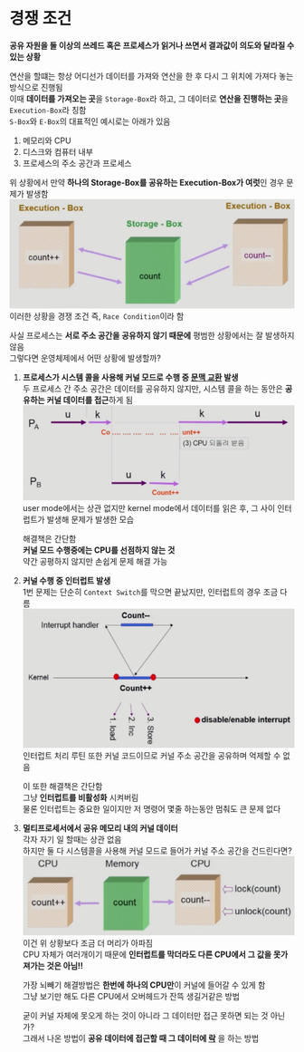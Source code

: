 # 경쟁 조건
**공유 자원을 둘 이상의 쓰레드 혹은 프로세스가 읽거나 쓰면서 결과값이 의도와 달라질 수 있는 상황**

연산을 할떄는 항상 어디선가 데이터를 가져와 연산을 한 후 다시 그 위치에 가져다 놓는 방식으로 진행됨  
이때 **데이터를 가져오는 곳**을 `Storage-Box`라 하고, 그 데이터로 **연산을 진행하는 곳**을 `Execution-Box`라 칭함  
`S-Box`와 `E-Box`의 대표적인 예시로는 아래가 있음
1. 메모리와 CPU
2. 디스크와 컴퓨터 내부
3. 프로세스의 주소 공간과 프로세스

위 상황에서 만약 **하나의 Storage-Box를 공유하는 Execution-Box가 여럿**인 경우 문제가 발생함  
![](img/RaceConditionBox.png)
이러한 상황을 경쟁 조건 즉, `Race Condition`이라 함

사실 프로세스는 **서로 주소 공간을 공유하지 않기 때문에** 평범한 상황에서는 잘 발생하지 않음  
그렇다면 운영체제에서 어떤 상황에 발생할까?
1. **프로세스가 시스템 콜을 사용해 커널 모드로 수행 중 [문맥 교환](문맥%20교환.md) 발생**  
   두 프로세스 간 주소 공간은 데이터를 공유하지 않지만, 시스템 콜을 하는 동안은 **공유하는 커널 데이터를 접근**하게 됨  
   ![](img/RaceConditionKernel.png)user mode에서는 상관 없지만 kernel mode에서 데이터를 읽은 후, 그 사이 인터럽트가 발생해 문제가 발생한 모습

   해결책은 간단함  
   **커널 모드 수행중에는 CPU를 선점하지 않는 것**  
   약간 공평하지 않지만 손쉽게 문제 해결 가능
2. **커널 수행 중 인터럽트 발생**  
   1번 문제는 단순히 `Context Switch`를 막으면 끝났지만, 인터럽트의 경우 조금 다름  
   ![](img/RaceConditionInterrupt.png)
   인터럽트 처리 루틴 또한 커널 코드이므로 커널 주소 공간을 공유하며 억제할 수 없음

   이 또한 해결책은 간단함  
   그냥 **인터럽트를 비활성화** 시켜버림  
   물론 인터럽트는 중요한 일이지만 저 명령어 몇줄 하는동안 멈춰도 큰 문제 없다
3. **멀티프로세서에서 공유 메모리 내의 커널 데이터**  
   각자 자기 일 할때는 상관 없음  
   하지만 둘 다 시스템콜을 사용해 커널 모드로 들어가 커널 주소 공간을 건드린다면?  
   ![](img/RaceConditionMultiProcessor.png)
   이건 위 상황보다 조금 더 머리가 아파짐  
   CPU 자체가 여러개이기 때문에 **인터럽트를 막더라도 다른 CPU에서 그 값을 못가져가는 것은 아님!!**

   가장 뇌빼기 해결방법은 **한번에 하나의 CPU만**이 커널에 들어갈 수 있게 함  
   그냥 보기만 해도 다른 CPU에서 오버헤드가 잔뜩 생길거같은 방법

   굳이 커널 자체에 못오게 하는 것이 아니라 그 데이터만 접근 못하면 되는 것 아닌가?  
   그래서 나온 방법이 **공유 데이터에 접근할 때 그 데이터에 [락](락.md)** 을 하는 방법